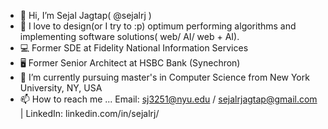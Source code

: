 - 👋 Hi, I’m Sejal Jagtap( @sejalrj )
- 👀 I love to design(or I try to :p) optimum performing algorithms and implementing software solutions( web/ AI/ web + AI).
- 💻 Former SDE at Fidelity National Information Services
- 🖥️ Former Senior Architect at HSBC Bank (Synechron) 
- 🌱 I’m currently pursuing master's in Computer Science from New York University, NY, USA
- 📫 How to reach me ... Email: sj3251@nyu.edu / sejalrjagtap@gmail.com | LinkedIn: linkedin.com/in/sejalrj/

<!---
sejalrj/sejalrj is a ✨ special ✨ repository because its `README.md` (this file) appears on your GitHub profile.
You can click the Preview link to take a look at your changes.
--->
